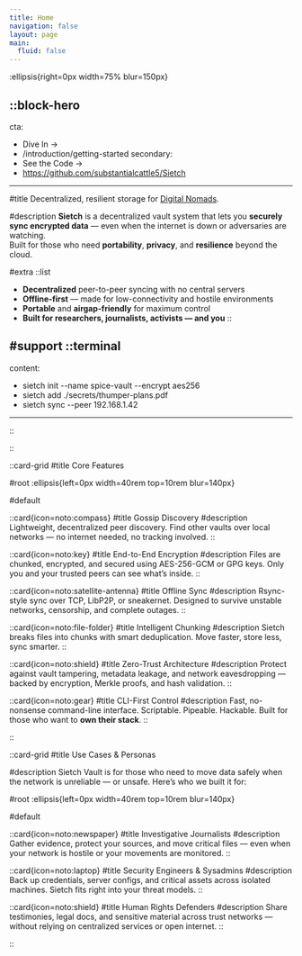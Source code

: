 ```yaml
---
title: Home
navigation: false
layout: page
main:
  fluid: false
---
```


:ellipsis{right=0px width=75% blur=150px}

::block-hero
---
cta:
  - Dive In →
  - /introduction/getting-started
secondary:
  - See the Code →
  - https://github.com/substantialcattle5/Sietch
---

#title
Decentralized, resilient storage for <span style="text-decoration:underline;">Digital Nomads</span>.

#description
**Sietch** is a decentralized vault system that lets you **securely sync encrypted data** — even when the internet is down or adversaries are watching.  
Built for those who need **portability**, **privacy**, and **resilience** beyond the cloud.

#extra
  ::list
  - **Decentralized** peer-to-peer syncing with no central servers
  - **Offline-first** — made for low-connectivity and hostile environments
  - **Portable** and **airgap-friendly** for maximum control
  - **Built for researchers, journalists, activists — and you**
  ::

#support
  ::terminal
  ---
  content:
  - sietch init --name spice-vault --encrypt aes256
  - sietch add ./secrets/thumper-plans.pdf
  - sietch sync --peer 192.168.1.42
  ---
  ::

::

::card-grid
#title
Core Features

#root
:ellipsis{left=0px width=40rem top=10rem blur=140px}

#default

  ::card{icon=noto:compass}
  #title
  Gossip Discovery
  #description
  Lightweight, decentralized peer discovery. Find other vaults over local networks — no internet needed, no tracking involved.
  ::

  ::card{icon=noto:key}
  #title
  End-to-End Encryption
  #description
  Files are chunked, encrypted, and secured using AES-256-GCM or GPG keys. Only you and your trusted peers can see what’s inside.
  ::

  ::card{icon=noto:satellite-antenna}
  #title
  Offline Sync
  #description
  Rsync-style sync over TCP, LibP2P, or sneakernet. Designed to survive unstable networks, censorship, and complete outages.
  ::

  ::card{icon=noto:file-folder}
  #title
  Intelligent Chunking
  #description
  Sietch breaks files into chunks with smart deduplication. Move faster, store less, sync smarter.
  ::

  ::card{icon=noto:shield}
  #title
  Zero-Trust Architecture
  #description
  Protect against vault tampering, metadata leakage, and network eavesdropping — backed by encryption, Merkle proofs, and hash validation.
  ::

  ::card{icon=noto:gear}
  #title
  CLI-First Control
  #description
  Fast, no-nonsense command-line interface. Scriptable. Pipeable. Hackable. Built for those who want to **own their stack**.
  ::

::

::card-grid
#title
Use Cases & Personas

#description 
Sietch Vault is for those who need to move data safely when the network is unreliable — or unsafe. Here’s who we built it for:

#root
:ellipsis{left=0px width=40rem top=10rem blur=140px}

#default

  ::card{icon=noto:newspaper}
  #title
  Investigative Journalists
  #description
  Gather evidence, protect your sources, and move critical files — even when your network is hostile or your movements are monitored.
  ::

  ::card{icon=noto:laptop}
  #title
  Security Engineers & Sysadmins
  #description
  Back up credentials, server configs, and critical assets across isolated machines. Sietch fits right into your threat models.
  ::

  ::card{icon=noto:shield}
  #title
  Human Rights Defenders
  #description
  Share testimonies, legal docs, and sensitive material across trust networks — without relying on centralized services or open internet.
  ::

::
